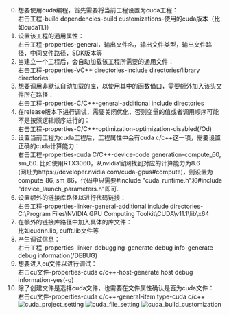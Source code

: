 0. 想要使用cuda编程，首先需要将当前工程设置为cuda工程：  
  右击工程-build dependencies-build customizations-使用的cuda版本（比如cuda11.1）  
1. 设置该工程的通用属性：  
  右击工程-properties-general，输出文件名，输出文件类型，输出文件路径，中间文件路径，SDK版本等  
2. 当建立一个工程后，会自动加载该工程所需要的通用文件：  
  右击工程-properties-VC++ directories-include directories/library directories.  
3. 想要调用非默认自动加载的库，以使用其中的函数借口，需要额外加入该头文件所在路径：  
  右击工程-properties-C/C++-general-additional include directories  
4. 在release版本下进行调试，需要关闭优化，否则变量的值或者调用顺序可能不是按照逻辑顺序进行的：  
  右击工程-properties-C/C++-optimization-optimization-disabled(/Od)  
5. 设置当前工程为cuda工程后，工程属性中会有cuda c/c++这一项，需要设置正确的cuda计算能力：  
  右击工程-properties-cuda C/C++-device-code generation-compute_60, sm_60. 比如使用RTX3060，从nvidia官网找到对应的计算能力为8.6  
(网址为https://developer.nvidia.com/cuda-gpus#compute)，则设置为compute_86, sm_86，代码中只需要#include "cuda_runtime.h"和#include "device_launch_parameters.h"即可.  
6. 设置额外的链接库路径以进行代码链接：  
  右击工程-properties-linker-general-additional include directories-C:\Program Files\NVIDIA GPU Computing Toolkit\CUDA\v11.1\lib\x64  
7. 在额外的链接库路径中加入具体的库文件：  
  比如cudnn.lib, cufft.lib文件等  
8. 产生调试信息：  
   右击工程-properties-linker-debugging-generate debug info-generate debug information(/DEBUG)  
9. 想要进入cu文件以进行调试：  
  右击cu文件-properties-cuda c/c++-host-generate host debug information-yes(-g)  
10. 除了创建文件是选择cuda文件，也需要在文件属性确认是否为cuda文件：  
  右击cu文件-properties-cuda c/c++-general-item type-cuda c/c++  
![cuda_project_setting](https://github.com/zhanglin-1993/cudaApplication/blob/main/setting/cuda_project_setting.jpg "cuda_project_setting")
![cuda_file_setting](https://github.com/zhanglin-1993/cudaApplication/blob/main/setting/cuda_file_setting.jpg "cuda_project_setting")
![cuda_build_customization](https://github.com/zhanglin-1993/cudaApplication/blob/main/setting/cuda_build_customization.jpg "cuda_project_setting")
